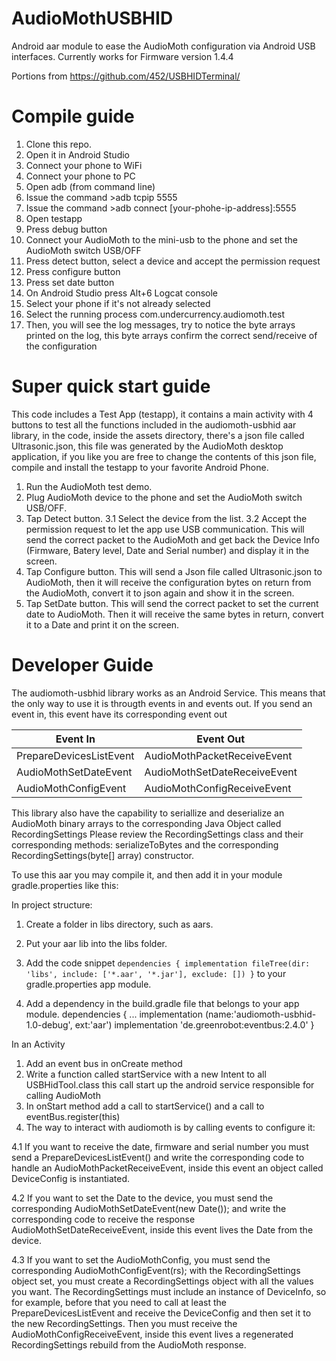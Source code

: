 # AudioMothUSBHID

Android aar module to ease the AudioMoth configuration via Android USB interfaces.
Currently works for Firmware version 1.4.4 

Portions from https://github.com/452/USBHIDTerminal/
    
# Compile guide

 1. Clone this repo.
 2. Open it in Android Studio
 3. Connect your phone to WiFi
 4. Connect your phone to PC
 5. Open adb (from command line)
 6. Issue the command  >adb tcpip 5555
 7. Issue the command >adb connect  &#91;your-phohe-ip-address&#93;:5555	
 8. Open testapp
 9. Press debug button
 10. Connect your AudioMoth to the mini-usb to the phone and set the AudioMoth switch USB/OFF
 11. Press detect button, select a device and accept the permission request
 12. Press configure button
 13. Press set date button 
 14. On Android Studio press Alt+6 Logcat console
 15. Select your phone if it's not already selected
 16. Select the running process com.undercurrency.audiomoth.test
 17. Then, you will see the log messages, try to notice the byte arrays printed on the log, this byte arrays confirm the correct send/receive of the configuration

# Super quick start guide
This code includes a Test App (testapp), it contains a main activity with 4 buttons to test all the functions
included in the audiomoth-usbhid aar library, in the code, inside the assets directory, there's a json file called Ultrasonic.json, 
this file was generated by the AudioMoth desktop application, if you like you are free to change the contents of this json file, compile and install the testapp
to your favorite Android Phone.

1. Run the AudioMoth test demo.
2. Plug AudioMoth device to the phone and set the AudioMoth switch USB/OFF.
3. Tap Detect button.
3.1 Select the device from the list.
3.2 Accept the permission request to let the app use USB communication.
  This will send the correct packet to the AudioMoth and get back the Device Info (Firmware, Batery level, Date and Serial number)
  and display it in the screen.
4. Tap Configure button.
 This will send a Json file called Ultrasonic.json to AudioMoth, then it will receive the configuration bytes on return from the AudioMoth, convert it to json again and show it in the screen.
5. Tap SetDate button.
This will send the correct packet to set the current date to AudioMoth. Then it will receive the same bytes in return, convert it to a Date and print it on the screen.


 # Developer Guide
 The audiomoth-usbhid library works as an Android Service. This means that the only way to use it is througth events in and events out.
 If you send an event in, this event have its corresponding event out

 | Event In | Event Out  |
 |--|--|
 |PrepareDevicesListEvent  | AudioMothPacketReceiveEvent  |
 |AudioMothSetDateEvent|AudioMothSetDateReceiveEvent|
 |AudioMothConfigEvent|AudioMothConfigReceiveEvent|

This library also have the capability to seriallize and deserialize an AudioMoth binary arrays to the corresponding Java Object called RecordingSettings
Please review the RecordingSettings class and their corresponding methods:
serializeToBytes and the corresponding RecordingSettings(byte[] array) constructor.

To use this aar you may compile it, and then add it in your module gradle.properties like this:

In project structure: 

1. Create a folder in libs directory, such as aars.
2. Put your aar lib into the libs folder.
3. Add the code snippet
`
dependencies {
    implementation fileTree(dir: 'libs', include: ['*.aar', '*.jar'], exclude: [])
}
`
to your gradle.properties app module. 

4. Add a dependency in the build.gradle file that belongs to your app module.
dependencies {
    ...
    implementation (name:'audiomoth-usbhid-1.0-debug', ext:'aar')
    implementation 'de.greenrobot:eventbus:2.4.0'
}



In an Activity

1. Add an event bus in onCreate method
2. Write a function called startService with a new Intent to all USBHidTool.class this call start up
the android service responsible for calling AudioMoth
3. In onStart method add a call to startService() and a call to eventBus.register(this)
4. The way to interact with audiomoth is by calling events to configure it:

4.1 If you want to receive the date, firmware and serial number you must send a PrepareDevicesListEvent() and write the corresponding code to handle an AudioMothPacketReceiveEvent, inside this event an object called DeviceConfig is instantiated.

4.2 If you want to set the Date to the device, you must send the corresponding AudioMothSetDateEvent(new Date()); and write the corresponding code to receive the response AudioMothSetDateReceiveEvent, inside this event lives the Date from the device.

4.3 If you want to set the AudioMothConfig, you must send the corresponding AudioMothConfigEvent(rs); with the RecordingSettings object set,
you must create a RecordingSettings object with all the values you want. The RecordingSettings must include an instance of DeviceInfo, so for example, before that you need to call at least the PrepareDevicesListEvent and receive the DeviceConfig and then set it to the new RecordingSettings. Then you must receive the AudioMothConfigReceiveEvent, inside this event lives a regenerated RecordingSettings rebuild from the AudioMoth response.

